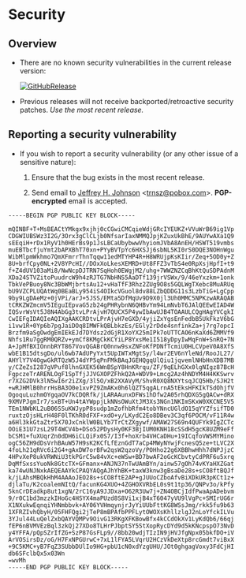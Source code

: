 # Security

## Overview

- There are no known security vulnerabilities in the current release version:

  [![GitHubRelease](https://img.shields.io/github/release/johnsonjh/duma.svg)](https://github.com/johnsonjh/duma/releases/)

- Previous releases will not receive backported/retroactive security patches.
  _Use the most recent release._

## Reporting a security vulnerability

- If you wish to report a security vulnerability (or any other issue of a
  sensitive nature):

  1. Ensure that the bug exists in the most recent release.

  2. Send email to [Jeffrey H. Johnson](mailto:trnsz@pobox.com)
     <[trnsz@pobox.com](mailto:trnsz@pobox.com)>. **PGP-encrypted** email is
     accepted.

```text
-----BEGIN PGP PUBLIC KEY BLOCK-----

mQINBF+T+MsBEACtYMkgx9xjhj0cCGwiCMCqieWdjGRcIYEUKZ+VVuWrB69ig1Vp
CDGWIUBSWz3I2G/3Orx3gClCLjb0NfsarIaxNMMQJpjKZuxUkBhE/9AUYwAXa1Q9
sEEqiH+rDx1RyV1h0HErBs9p1JsLBCaUbybwwVhyiomJVbA8AnEH/HSWT519vmbs
muEBTbcfjuYmt2bAPXBhT70xn+PYyBVTpYc6HXSJj6sbNL5KI0rS0DQE3NOHnWgu
WibMlpmWkhmo7QmXFmrrThnTqqw11edMTYHP4R+H8WRUjpKsKIir/Zeq+5OD0y+Z
8U+brfCpy0NL+2V8YPcHI//DOxXoLkesXEMRD+Ut8FFZ3vTbS4e0RpXsjHpfI+t9
f+Z4dUV103aMi8/NwNcpDJTRN7SqHoh0EWgjM2/uhg+7WWZNZCqBhKtQuSDPAdnM
XDa24STVZitoPuudrcW9h4zRJTG7NbHNS5AaDTf139jrVSWx/9/46eYxzkm+1onk
TbkVePBuoy8Nc3BbWMjbrtsAu12+vHaTfF3Rhz2ZUg9O8s5GQLWgTXebc8MuARUq
bU9VZCPLUQAtWq0BEaBLy954iS4OIkcVGuol8dv88LZbQDDG11s3LzbTiG+LgCpp
9by9LgDAeMz+0jVPi/arJ+5JSS/EMta5DfMqUv9D9X0jl3Uh0MMC5NPKzwARAQAB
tCRKZWZmcmV5IEguIEpvaG5zb24gPHRybnN6QHBvYm94LmNvbT6JAlQEEwEIAD4W
IQSvrWsVt5J8N4AbGg3tvLPrAjvH7QUCX5P4ywIbAwUJB4TOAAULCQgHAgYVCgkI
CwIEFgIDAQIeAQIXgAAKCRDtvLPrAjvH7eGXD/4yjiZxYgsEnFedbB5UkFkzV6bG
i1vw1R+0Yp6b7pgJaiDOq8IMWFkQBLbkzEs/EGly2rDde4snfinkZa+j7rg7opcI
Brzfm9aSgOwdgEmIEkEJd7DYdsz2dGjR1XoYX25mIPk7oUTTCAO6nKaXd6ZMMVf9
Nhfs1Ru7ggRM0QRZv+ymCf8KMgCkKCYiLP8YxsMe1I518yDpyIwMqFnW+SnRQ+7N
A+JpMfBXIOnnbRYT867VovQGABrQ0nnw9sxZNFoKfPDNfTcmiU0HLCVpeV0A8XfS
wbE1B15dtsgDo/ul6wb7AdUPyYxt5UpIWTxMgtSy/l4wr2EV6nYleNd/RooJL27/
AHYlY7V4OgwGkRTQzW5J4dYP5qPnFMkBAqJGEHQgqUlQiu1jqvemlNHbHnXDB7MB
y/CZeZsI287gVPuf8lhnGXEK56WnBSpY8HnKRrqu/ZF/9qELhGXx0lgNIgz87BcH
FgpczeTrARENLOgF1SpTfjJJVGXOPZFhkQ2A+WDV9+Lmcg2Az4hNDYM4H4KKSwrv
r7XZG2DVk3lN5wI6r2iZXg/3l5O/xB2XXAVyM/ShvR0XQ8NXYtsqJCQ5Hb/SJH2t
+wRJHMlB0hrrHsBA3O0e1xvPZ9ZmAKx0h6lQZT5qgALrnA5tEksHFKIkTSdOhjfV
OgoquLuzhmOYgqaOV7kCDQRfk/jLARAAunxDFWs1hDfw2A05rhQDXG5gQACw+dRX
9XMVPJgmIr7/sxBT+Un4tAYWppjLkNNsOWuXtJM3Xs3NGn1NKImSKxW0XKCNE5V5
TEm1NWbKL2uB06SSuKWJypP8sudp1mZofhbRfm4tobYNncUGldO15qYYZfsifTD0
ruxtzOjsHLrH48F0lTKhR0dFXF+xdO+y/LKydC2Eo8DBev3C3qf6POCM/vF11R4w
a6Hl3kkGtaZtr5X70JxCnklW0BLYb7TrCtZXgywf/AMAW27S69n4QUFYk9IgZCTc
OOiE31U7zsL29T4WCV4b+DSo52PDysHy0KF3BjIUM0KNH18cSSdH5gcK8UZM9eFf
bCSM1+fuXUqrZn0dDH6iCLQiFx0S7/I3f+hoXrb4VHCaDHu+19ICqfoVWSMYMino
ogC56ZH9dDsVrhBAuW57H9sK2KCfLfEznGdT7aCp4MWyNYwjFcnesQ5ze+tLVC2X
4foLh21qRVc6i2G4+gAxDW7orBFw2qsW2qzoVy/POHho22g6XBBhwHhh7dNPJjzC
4HPvXeP8ukVRWNiU3tkPGrC5w84vXc+eWSw+BD7bwAF2oGcKCbvtyCdPRF6u5xrq
DqMfSxssYuoNk8GtcTX+GFmanx+ANJN37nTwUAmBYn/ainw57gOh74vKYaHXZGat
ka74wUNJNxkAEQEAAYkCPAQYAQgAJhYhBK+taxW3knw3gBsaDe28s+sCO8ftBQJf
k/jLAhsMBQkHhM4AAAoJEO28s+sCO8ftE2AP+gJUUoCZboAfvBiXDkUR3pKCt1z+
djlaTu/K2coalemNItQ/facunKG4XUO+4ZGHOXVRbEL0s9t1tp36/QNPv3o/kPfy
5knCrDEadkp8ut1xgN/2rC16yA9JJDxa+O62R3Uw7j+ZN4OBCjIdfPwaApADebvm
9/r0C1bd3mzzkIHoGc4HSYX4maPUzd8S8Vi1xjB4xT6047yVU9lVgPc+SMIrUG6r
X1NXukwEqnqiYHNmbbvk+AY06YVHmqynjrJyYiUUbFttKG8WSsJmg/rkk5fu9b63
1XFRZIvhQbyH/05FHFQgi2jTeP8mBPAfbPPFLytOWOXsKhllzlgJ2nLoYfckILVu
3YJul44LuQelZxbQAYVQMPv9OivG13RKgXFKBowBfx4kCCdOkXv1LyKdQb6/66qj
fEP6nBVMVEzBql3zkQj27XDo8TLHrPJbptSY5StXopRycDYd9d5kKNcpspO73NvD
y4YFFA/pQpSZrIfZG+SzP87GsFLp9//8bb20wdjTIzIN9jHVJfgNpx05bkfDO+iV
ArVOSirsDz/oG/H7FxNPGUrwC+7xL1lFYA5LVqrU2HCzVkDeXtp8rcGmdt7viBxX
+9C5KMC+yB7FqZ3SUbbDUlIo9HG+pbU1cN0xdYzgUHU/JOt0ghgagVoxy3FdCjHI
db6SFclbQx5x03Wn
=wvMh
-----END PGP PUBLIC KEY BLOCK-----
```
